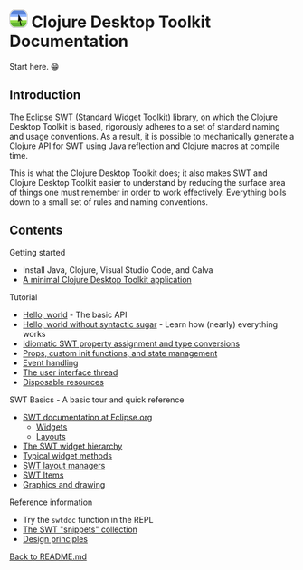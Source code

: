 # ![Logo](images/icon32x32.png) Clojure Desktop Toolkit Documentation

Start here. 😁

## Introduction

The Eclipse SWT (Standard Widget Toolkit) library, on which the Clojure Desktop Toolkit is based, rigorously adheres to a set of standard naming and usage conventions.  As a result, it is possible to mechanically generate a Clojure API for SWT using Java reflection and Clojure macros at compile time.

This is what the Clojure Desktop Toolkit does; it also makes SWT and Clojure Desktop Toolkit easier to understand by reducing the surface area of things one must remember in order to work effectively.  Everything boils down to a small set of rules and naming conventions.

## Contents

Getting started

* Install Java, Clojure, Visual Studio Code, and Calva
* [A minimal Clojure Desktop Toolkit application](../examples/starter)

Tutorial

* [Hello, world](010-hello-world.md) - The basic API
* [Hello, world without syntactic sugar](020-hello-world-no-sugar.md) - Learn how (nearly) everything works
* [Idiomatic SWT property assignment and type conversions](030-idiomatic-property-assignment.md)
* [Props, custom init functions, and state management](040-props-and-state.md)
* [Event handling](050-event-handling.md)
* [The user interface thread](060-the-ui-thread.md)
* [Disposable resources](070-disposable-resources.md)

SWT Basics - A basic tour and quick reference

* [SWT documentation at Eclipse.org](https://eclipse.dev/eclipse/swt/)
   * [Widgets](https://help.eclipse.org/latest/topic/org.eclipse.platform.doc.isv/guide/swt_widgets.htm?cp=2_0_7_0)
   * [Layouts](https://help.eclipse.org/latest/topic/org.eclipse.platform.doc.isv/guide/swt_layouts.htm?cp=2_0_7_1)
* [The SWT widget hierarchy](100-swt-widget-hierarchy.md)
* [Typical widget methods](110-swt-widget-api.md)
* [SWT layout managers](120-layout-managers.md)
* [SWT Items](130-swt-items.md)
* [Graphics and drawing](140-graphics-classes.md)

Reference information

* Try the `swtdoc` function in the REPL
* [The SWT "snippets" collection](https://eclipse.dev/eclipse/swt/snippets/index.html)
* [Design principles](200-principles.md)

[Back to README.md](../README.md)
